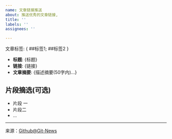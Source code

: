 ```yaml
---
name: 文章链接推送
about: 推送优秀的文章链接, 
title: ''
labels: ''
assignees: ''

---
```


文章标签: { ##标签1; ##标签2 }

 - **标题**: {标题}
 - **链接**: {链接}
 - **文章摘要**:
	{描述摘要(50字内)...}

## 片段摘选(可选)
- 片段 一
- 片段二
- ...




[^_^]: # (请勿修改下面的内容, 感谢🙇‍🙇‍🙇‍!)
<!--
  Template: article_link_push
  Updated: 2020/01/08
-->
* * * * * * * * * * * * * * * * * * * * * * * * * * * * * * * *
来源：[Github@Git-News](https://github.com/Git-News)

